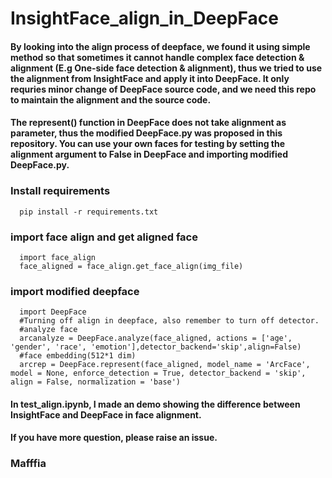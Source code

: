 # InsightFace_align_in_DeepFace
#### By looking into the align process of deepface, we found it using simple method so that sometimes it cannot handle complex face detection & alignment (E.g One-side face detection & alignment), thus we tried to use the alignment from InsightFace and apply it into DeepFace. It only requries minor change of DeepFace source code, and we need this repo to maintain the alignment and the source code.
#### The represent() function in DeepFace does not take alignment as parameter, thus the modified DeepFace.py was proposed in this repository. You can use your own faces for testing by setting the alignment argument to False in DeepFace and importing modified DeepFace.py.
### Install requirements
```
  pip install -r requirements.txt
```
### import face align and get aligned face
```
  import face_align
  face_aligned = face_align.get_face_align(img_file)
 ```
 ### import modified deepface
```
  import DeepFace
  #Turning off align in deepface, also remember to turn off detector.
  #analyze face
  arcanalyze = DeepFace.analyze(face_aligned, actions = ['age', 'gender', 'race', 'emotion'],detector_backend='skip',align=False)
  #face embedding(512*1 dim)
  arcrep = DeepFace.represent(face_aligned, model_name = 'ArcFace', model = None, enforce_detection = True, detector_backend = 'skip', align = False, normalization = 'base')
 ```

#### In test_align.ipynb, I made an demo showing the difference between InsightFace and DeepFace in face alignment.

#### If you have more question, please raise an issue.

### Mafffia
